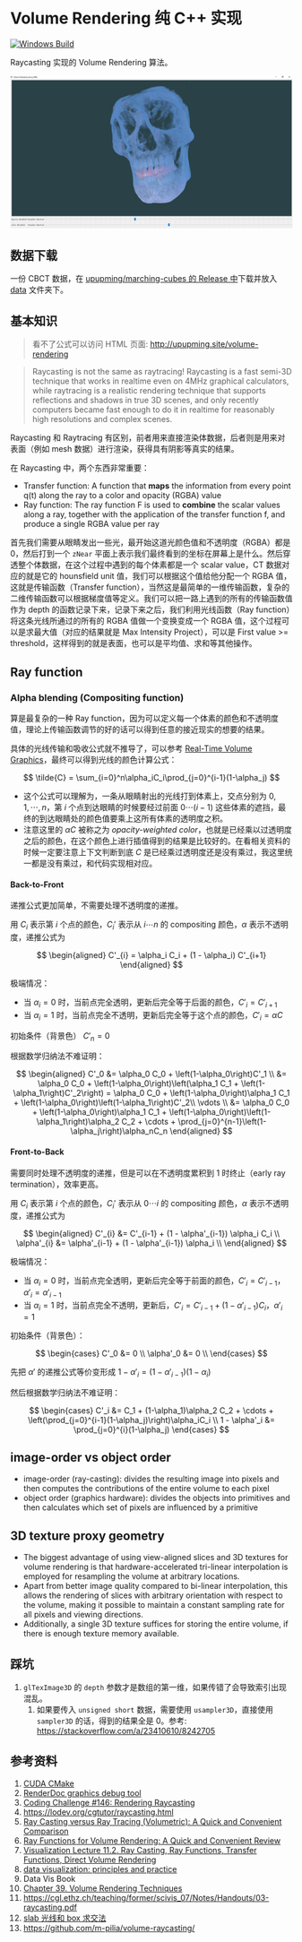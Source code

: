 # Volume Rendering 纯 C++ 实现

[![Windows Build](https://github.com/upupming/volume-rendering/actions/workflows/windows.yml/badge.svg)](https://github.com/upupming/volume-rendering/actions/workflows/windows.yml)

Raycasting 实现的 Volume Rendering 算法。

![result](img/result.png)

## 数据下载

一份 CBCT 数据，在 [upupming/marching-cubes 的 Release 中](https://github.com/upupming/marching-cubes/releases/tag/v0.0.1)下载并放入 [data](data) 文件夹下。

## 基本知识

> 看不了公式可以访问 HTML 页面: http://upupming.site/volume-rendering

> Raycasting is not the same as raytracing! Raycasting is a fast semi-3D technique that works in realtime even on 4MHz graphical calculators, while raytracing is a realistic rendering technique that supports reflections and shadows in true 3D scenes, and only recently computers became fast enough to do it in realtime for reasonably high resolutions and complex scenes.

Raycasting 和 Raytracing 有区别，前者用来直接渲染体数据，后者则是用来对表面（例如 mesh 数据）进行渲染，获得具有阴影等真实的结果。

在 Raycasting 中，两个东西非常重要：

- Transfer function: A function that **maps** the information from every point q(t) along the ray to a color and opacity (RGBA) value
- Ray function: The ray function F is used to **combine** the scalar values along a ray, together with the application of the transfer function f, and produce a single RGBA value per ray

首先我们需要从眼睛发出一些光，最开始这道光颜色值和不透明度（RGBA）都是 0，然后打到一个 `zNear` 平面上表示我们最终看到的坐标在屏幕上是什么。然后穿透整个体数据，在这个过程中遇到的每个体素都是一个 scalar value，CT 数据对应的就是它的 hounsfield unit 值，我们可以根据这个值给他分配一个 RGBA 值，这就是传输函数（Transfer function），当然这是最简单的一维传输函数，复杂的二维传输函数可以根据梯度值等定义。我们可以把一路上遇到的所有的传输函数值作为 depth 的函数记录下来，记录下来之后，我们利用光线函数（Ray function）将这条光线所通过的所有的 RGBA 值做一个变换变成一个 RGBA 值，这个过程可以是求最大值（对应的结果就是 Max Intensity Project），可以是 First value >= threshold，这样得到的就是表面，也可以是平均值、求和等其他操作。

## Ray function

### Alpha blending (Compositing function)

算是最复杂的一种 Ray function，因为可以定义每一个体素的颜色和不透明度值，理论上传输函数调节的好的话可以得到任意的接近现实的想要的结果。

具体的光线传输和吸收公式就不推导了，可以参考 [Real-Time Volume Graphics](materials/Real-Time%20Volume%20Graphics.pdf)，最终可以得到光线的颜色计算公式：

$$
\tilde{C} = \sum_{i=0}^n\alpha_iC_i\prod_{j=0}^{i-1}(1-\alpha_j)
$$

- 这个公式可以理解为，一条从眼睛射出的光线打到体素上，交点分别为 $0, 1, \cdots, n$，第 $i$ 个点到达眼睛的时候要经过前面 $0 \cdots (i-1)$ 这些体素的遮挡，最终的到达眼睛处的颜色值要乘上这所有体素的透明度之积。
- 注意这里的 $\alpha C$ 被称之为 *opacity-weighted color*，也就是已经乘以过透明度之后的颜色，在这个颜色上进行插值得到的结果是比较好的。在看相关资料的时候一定要注意上下文判断到底 $C$ 是已经乘过透明度还是没有乘过，我这里统一都是没有乘过，和代码实现相对应。

#### Back-to-Front

递推公式更加简单，不需要处理不透明度的递推。

用 $C_i$ 表示第 $i$ 个点的颜色，$C_i'$ 表示从 $i \cdots n$ 的 compositing 颜色，$\alpha$ 表示不透明度，递推公式为

$$
\begin{aligned}
    C'_{i} = \alpha_i C_i + (1 - \alpha_i) C'_{i+1}
\end{aligned}
$$

极端情况：

- 当 $\alpha_i = 0$ 时，当前点完全透明，更新后完全等于后面的颜色，$C'_{i} = C'_{i+1}$
- 当 $\alpha_i = 1$ 时，当前点完全不透明，更新后完全等于这个点的颜色，$C'_{i} = \alpha C$

初始条件（背景色） $C'_n = 0$

根据数学归纳法不难证明：

$$
\begin{aligned}
    C'_0 &= \alpha_0 C_0 + \left(1-\alpha_0\right)C'_1 \\
         &= \alpha_0 C_0 + \left(1-\alpha_0\right)\left(\alpha_1 C_1 + \left(1-\alpha_1\right)C'_2\right) = \alpha_0 C_0 + \left(1-\alpha_0\right)\alpha_1 C_1 + \left(1-\alpha_0\right)\left(1-\alpha_1\right)C'_2\\
         \vdots \\
         &= \alpha_0 C_0 + \left(1-\alpha_0\right)\alpha_1 C_1 + \left(1-\alpha_0\right)\left(1-\alpha_1\right)\alpha_2 C_2 + \cdots + \prod_{j=0}^{n-1}\left(1-\alpha_j\right)\alpha_nC_n
\end{aligned}
$$

#### Front-to-Back

需要同时处理不透明度的递推，但是可以在不透明度累积到 1 时终止（early ray termination），效率更高。

用 $C_i$ 表示第 $i$ 个点的颜色，$C_i'$ 表示从 $0 \cdots i$ 的 compositing 颜色，$\alpha$ 表示不透明度，递推公式为

$$
\begin{aligned}
    C'_{i} &= C'_{i-1} + (1 - \alpha'_{i-1}) \alpha_i C_i \\
    \alpha'_{i} &= \alpha'_{i-1} + (1 - \alpha'_{i-1}) \alpha_i \\
\end{aligned}
$$

极端情况：

- 当 $\alpha_i = 0$ 时，当前点完全透明，更新后完全等于前面的颜色，$C'_{i} = C'_{i-1}$，$\alpha'_{i} = \alpha'_{i-1}$
- 当 $\alpha_i = 1$ 时，当前点完全不透明，更新后，$C'_{i} = C'_{i-1} + (1-\alpha'_{i-1}) C_i$，$\alpha'_{i} = 1$

初始条件（背景色）：

$$
\begin{cases}
    C'_0 &= 0 \\
    \alpha'_0 &= 0 \\
\end{cases}
$$

先把 $\alpha'$ 的递推公式等价变形成 $1 - \alpha'_{i} = (1 - \alpha'_{i-1}) (1 - \alpha_i)$

然后根据数学归纳法不难证明：

$$
\begin{cases}
    C'_i &= C_1 + (1-\alpha_1)\alpha_2 C_2 + \cdots + \left(\prod_{j=0}^{i-1}(1-\alpha_j)\right)\alpha_iC_i \\
    1 - \alpha'_i &= \prod_{j=0}^{i}(1-\alpha_j)
\end{cases}
$$

## image-order vs object order

- image-order (ray-casting): divides the resulting image into pixels and then computes the contributions of the entire volume to each pixel
- object order (graphics hardware): divides the objects into primitives and then calculates which set of pixels are influenced by a primitive

## 3D texture proxy geometry

- The biggest advantage of using view-aligned slices and 3D textures for volume rendering is that hardware-accelerated tri-linear interpolation is employed for resampling the volume at arbitrary locations.
- Apart from better image quality compared to bi-linear interpolation, this allows the rendering of slices with arbitrary orientation with respect to the volume, making it possible to maintain a constant sampling rate for all pixels and viewing directions.
- Additionally, a single 3D texture suffices for storing the entire volume, if there is enough texture memory available.

## 踩坑

1. `glTexImage3D` 的 `depth` 参数才是数组的第一维，如果传错了会导致索引出现混乱。
    1. 如果要传入 `unsigned short` 数据，需要使用 `usampler3D`，直接使用 `sampler3D` 的话，得到的结果全是 0。参考: https://stackoverflow.com/a/23410610/8242705

## 参考资料

1. [CUDA CMake](https://cliutils.gitlab.io/modern-cmake/chapters/packages/CUDA.html)
2. [RenderDoc graphics debug tool](https://github.com/baldurk/renderdoc)
3. [Coding Challenge #146: Rendering Raycasting](https://www.youtube.com/watch?v=vYgIKn7iDH8)
4. https://lodev.org/cgtutor/raycasting.html
5. [Ray Casting versus Ray Tracing (Volumetric): A Quick and Convenient Comparison](https://www.youtube.com/watch?v=ll4_79zKapU)
6. [Ray Functions for Volume Rendering: A Quick and Convenient Review](https://www.youtube.com/watch?v=1PqvwOjnKJw)
7. [Visualization Lecture 11.2. Ray Casting, Ray Functions, Transfer Functions, Direct Volume Rendering](https://www.youtube.com/watch?v=Thk-MiBIZpE)
8. [data visualization: principles and practice](https://books.google.com.hk/books?id=AGjOBQAAQBAJ&printsec=frontcover)
9. Data Vis Book
10. [Chapter 39. Volume Rendering Techniques](https://developer.nvidia.com/gpugems/gpugems/part-vi-beyond-triangles/chapter-39-volume-rendering-techniques)
11. https://cgl.ethz.ch/teaching/former/scivis_07/Notes/Handouts/03-raycasting.pdf
12. [slab 光线和 box 求交法](materials/03raytracing1.pdf)
13. https://github.com/m-pilia/volume-raycasting/
